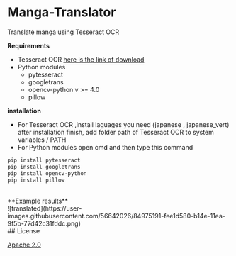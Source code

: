 # Manga-Translator
Translate manga using Tesseract OCR 

**Requirements**
- Tesseract OCR [here is the link of download](https://digi.bib.uni-mannheim.de/tesseract/)
- Python modules
  - pytesseract
  - googletrans
  - opencv-python v >= 4.0
  - pillow
  
 **installation**
 - For Tesseract OCR ,install laguages you need (japanese , japanese_vert) after installation finish, add folder path of Tesseract OCR to system variables / PATH
 - For Python modules open cmd and then type this command
 
  ```bash
  pip install pytesseract
  pip install googletrans
  pip install opencv-python
  pip install pillow
   ```
<br />   
**Example results**
<br />
![translated](https://user-images.githubusercontent.com/56642026/84975191-fee1d580-b14e-11ea-9f5b-77d42c31fddc.png)
<br /> 
##  License

[Apache 2.0](https://www.apache.org/licenses/LICENSE-2.0)
 

  
